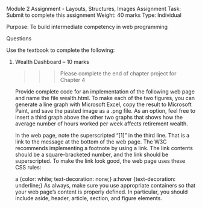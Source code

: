 Module 2 Assignment - Layouts, Structures, Images
Assignment
 Task: Submit to complete this assignment
Weight: 40 marks
Type: Individual

Purpose: To build intermediate competency in web programming

Questions

Use the textbook to complete the following: 

1. Wealth Dashboard – 10 marks

   >>> Please complete the end of chapter project for Chapter 4

    Provide complete code for an implementation of the following web page and name the file wealth.html. 
    To make each of the two figures, you can generate a line graph with Microsoft Excel, copy the result to Microsoft Paint, 
    and save the pasted image as a .png file. As an option, feel free to insert a third graph above the other two graphs that 
    shows how the average number of hours worked per week affects retirement wealth.

    In the web page, note the superscripted “[1]” in the third line. That is a link to the message at the bottom of the web page. 
    The W3C recommends implementing a footnote by using a link. The link contents should be a square-bracketed number, and the 
    link should be superscripted. To make the link look good, the web page uses these CSS rules:

    a {color: white; text-decoration: none;}
    a:hover {text-decoration: underline;}
    As always, make sure you use appropriate containers so that your web page’s content is properly defined. 
    In particular, you should include aside, header, article, section, and figure elements.
